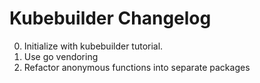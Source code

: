 # Kubebuilder Changelog

0. Initialize with kubebuilder tutorial.
1. Use go vendoring
2. Refactor anonymous functions into separate packages